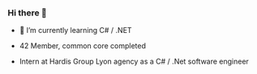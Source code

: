 ### Hi there 👋
<!--
[![leickmay's 42 stats](https://badge42.vercel.app/api/v2/cl1kyhi2g007609mfwt39p12o/stats?cursusId=21&coalitionId=49)](https://github.com/JaeSeoKim/badge42)
-->
<!--
**leickmay/leickmay** is a ✨ _special_ ✨ repository because its `README.md` (this file) appears on your GitHub profile.

Here are some ideas to get you started:
-->


- 🌱 I’m currently learning C# / .NET

- 42 Member, common core completed

- Intern at Hardis Group Lyon agency as a C# / .Net software engineer

<!--
- 🔭 I’m currently working on ft_transcendence
- 👯 I’m looking to collaborate on ...
- 🤔 I’m looking for help with ...
- 💬 Ask me about ...
- 📫 How to reach me: ...
- 😄 Pronouns: ...
- ⚡ Fun fact: ...
-->
<!--
### 42 Projects

 - Ft_transcendence
 
[![leickmay's 42 ft_transcendence Score](https://badge42.vercel.app/api/v2/cl1kyhi2g007609mfwt39p12o/project/2467101)](https://github.com/JaeSeoKim/badge42)

 - Ft_irc 

[![leickmay's 42 ft_irc Score](https://badge42.vercel.app/api/v2/cl1kyhi2g007609mfwt39p12o/project/2436466)](https://github.com/JaeSeoKim/badge42)

 - Ft_containers

[![leickmay's 42 ft_containers Score](https://badge42.vercel.app/api/v2/cl1kyhi2g007609mfwt39p12o/project/2347796)](https://github.com/JaeSeoKim/badge42)

 - Inception

[![leickmay's 42 Inception Score](https://badge42.vercel.app/api/v2/cl1kyhi2g007609mfwt39p12o/project/2171229)](https://github.com/JaeSeoKim/badge42)

 - CPP modules

[![leickmay's 42 CPP Module 08 Score](https://badge42.vercel.app/api/v2/cl1kyhi2g007609mfwt39p12o/project/2286030)](https://github.com/JaeSeoKim/badge42)

 - Philosophers

[![leickmay's 42 Philosophers Score](https://badge42.vercel.app/api/v2/cl1kyhi2g007609mfwt39p12o/project/2189672)](https://github.com/JaeSeoKim/badge42)

 - Minishell

[![leickmay's 42 minishell Score](https://badge42.vercel.app/api/v2/cl1kyhi2g007609mfwt39p12o/project/2141544)](https://github.com/JaeSeoKim/badge42)

 - Push_swap

[![leickmay's 42 push_swap Score](https://badge42.vercel.app/api/v2/cl1kyhi2g007609mfwt39p12o/project/2130945)](https://github.com/JaeSeoKim/badge42)

 - Libasm

[![leickmay's 42 libasm Score](https://badge42.vercel.app/api/v2/cl1kyhi2g007609mfwt39p12o/project/2130206)](https://github.com/JaeSeoKim/badge42)

 - Cub3d

[![leickmay's 42 cub3d Score](https://badge42.vercel.app/api/v2/cl1kyhi2g007609mfwt39p12o/project/2062760)](https://github.com/JaeSeoKim/badge42)

 - Ft_server

[![leickmay's 42 ft_server Score](https://badge42.vercel.app/api/v2/cl1kyhi2g007609mfwt39p12o/project/2062394)](https://github.com/JaeSeoKim/badge42)

 - Ft_printf

[![leickmay's 42 ft_printf Score](https://badge42.vercel.app/api/v2/cl1kyhi2g007609mfwt39p12o/project/2051099)](https://github.com/JaeSeoKim/badge42)

 - Netwhat

[![leickmay's 42 netwhat Score](https://badge42.vercel.app/api/v2/cl1kyhi2g007609mfwt39p12o/project/2050506)](https://github.com/JaeSeoKim/badge42)

 - Get_next_line

[![leickmay's 42 get_next_line Score](https://badge42.vercel.app/api/v2/cl1kyhi2g007609mfwt39p12o/project/2050505)](https://github.com/JaeSeoKim/badge42)

 - Libft
 
[![leickmay's 42 Libft Score](https://badge42.vercel.app/api/v2/cl1kyhi2g007609mfwt39p12o/project/2040089)](https://github.com/JaeSeoKim/badge42)
-->


